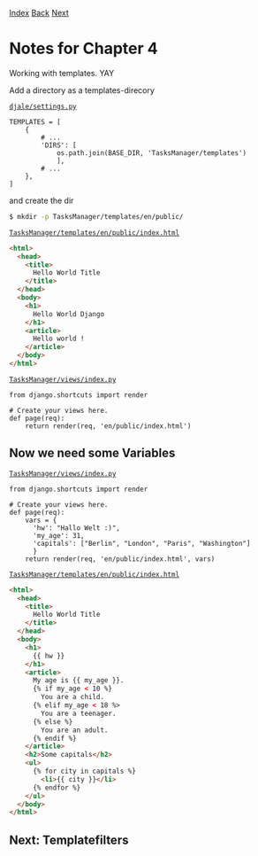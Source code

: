 [Index](README.md)
[Back](003-notes.md)
[Next](#)

# Notes for Chapter 4

Working with templates. YAY

Add a directory as a templates-direcory

[`djale/settings.py`](djale/settings.py)
```python3
TEMPLATES = [
    {
        # ...
        'DIRS': [
            os.path.join(BASE_DIR, 'TasksManager/templates')
            ],
        # ...
    },
]
```

and create the dir

```bash
$ mkdir -p TasksManager/templates/en/public/
```

[`TasksManager/templates/en/public/index.html`](TasksManager/templates/en/public/index.html)
```HTML
<html>
  <head>
    <title>
      Hello World Title
    </title>
  </head>
  <body>
    <h1>
      Hello World Django
    </h1>
    <article>
      Hello world !
    </article>
  </body>
</html>
```

[`TasksManager/views/index.py`](TasksManager/views/index.py)
```python3
from django.shortcuts import render

# Create your views here.
def page(req):
    return render(req, 'en/public/index.html')
```

## Now we need some Variables

[`TasksManager/views/index.py`](TasksManager/views/index.py)
```python3
from django.shortcuts import render

# Create your views here.
def page(req):
    vars = {
      'hw': "Hallo Welt :)",
      'my_age': 31,
      'capitals': ["Berlin", "London", "Paris", "Washington"]
      }
    return render(req, 'en/public/index.html', vars)
```

[`TasksManager/templates/en/public/index.html`](TasksManager/templates/en/public/index.html)
```HTML
<html>
  <head>
    <title>
      Hello World Title
    </title>
  </head>
  <body>
    <h1>
      {{ hw }}
    </h1>
    <article>
      My age is {{ my_age }}.
      {% if my_age < 10 %}
        You are a child.
      {% elif my_age < 18 %>
        You are a teenager.
      {% else %}
        You are an adult.
      {% endif %}
    </article>
    <h2>Some capitals</h2>
    <ul>
      {% for city in capitals %}
        <li>{{ city }}</li>
      {% endfor %}
    </ul>
  </body>
</html>
```

## Next: Templatefilters
